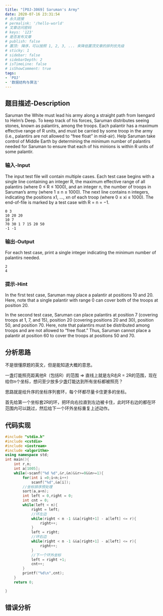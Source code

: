 ```yaml
---
title: "[POJ-3069] Saruman's Army"
date: 2020-07-16 23:31:54
# 永久链接
# permalink: '/hello-world'
# 文章访问密码
# keys: '123'
# 是否发布文章
# publish: false
# 置顶: 降序，可以按照 1, 2, 3, ... 来降低置顶文章的排列优先级
# sticky: 1
# sidebar: false
# sidebarDepth: 2
# isTimeLine: false
# isShowComment: true
tags:
- 'POJ'
- '数据结构与算法'
---
```


## **题目描述-Description**
Saruman the White must lead his army along a straight path from Isengard to Helm’s Deep. To keep track of his forces, Saruman distributes seeing stones, known as palantirs, among the troops. Each palantir has a maximum effective range of R units, and must be carried by some troop in the army (i.e., palantirs are not allowed to “free float” in mid-air). Help Saruman take control of Middle Earth by determining the minimum number of palantirs needed for Saruman to ensure that each of his minions is within R units of some palantir.
### **输入-Input**
The input test file will contain multiple cases. Each test case begins with a single line containing an integer R, the maximum effective range of all palantirs (where 0 ≤ R ≤ 1000), and an integer n, the number of troops in Saruman’s army (where 1 ≤ n ≤ 1000). The next line contains n integers, indicating the positions x1, …, xn of each troop (where 0 ≤ xi ≤ 1000). The end-of-file is marked by a test case with R = n = −1.
```
0 3
10 20 20
10 7
70 30 1 7 15 20 50
-1 -1
```
### **输出-Output**
For each test case, print a single integer indicating the minimum number of palantirs needed.
```
2
4
```
### **提示-Hint**
In the first test case, Saruman may place a palantir at positions 10 and 20. Here, note that a single palantir with range 0 can cover both of the troops at position 20.

In the second test case, Saruman can place palantirs at position 7 (covering troops at 1, 7, and 15), position 20 (covering positions 20 and 30), position 50, and position 70. Here, note that palantirs must be distributed among troops and are not allowed to “free float.” Thus, Saruman cannot place a palantir at position 60 to cover the troops at positions 50 and 70.
## **分析思路**
不是很懂原题的英文，但是能知道大概的意思。

一盏灯能照亮距离他R（包括R）的范围 => 直线上就是左R右R = 2R的范围，现在给你n个坐标，想问至少放多少盏灯能达到所有坐标都被照亮？

思路就是给升序的坐标序列套环，每个环都尽量卡住更多的坐标。

首先给第一个坐标套2R的环，把环向右拉直到左边被卡住，此时环右边的都在环范围内可以跳过，然后给下一个环外坐标重复上述动作。

## **代码实现**
```cpp
#include "stdio.h"
#include <cstdio>
#include <iostream>
#include <algorithm>
using namespace std;
int main(){
    int r,n;
    int a[1005];
    while(~scanf("%d %d",&r,&n)&&r>=0&&n>=1){
        for(int i =0;i<n;i++)
            scanf("%d",&a[i]);
        //坐标排序预处理
        sort(a,a+n);
        int left = 0,right = 0;
        int cnt = 0;
        while(left < n){
            right = left;
            //环左边
            while(right < n -1 &&a[right+1] - a[left] <= r){
                right++;
            }
            left = right;
            //环右边
            while(right < n -1 &&a[right+1] - a[left] <= r){
                right++;
            }
            //下一个环外坐标
            left = right +1;
            cnt++;
        }
        printf("%d\n",cnt);
    }
    return 0;

}
```
## **错误分析**